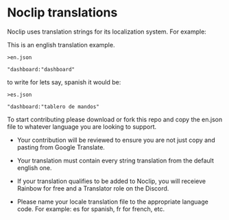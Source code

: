 # Noclip translations

Noclip uses translation strings for its localization system. For example:

This is an english translation example.
```
>en.json

"dashboard:"dashboard"
```


to write for lets say, spanish it would be:

```
>es.json

"dashboard:"tablero de mandos"
```

To start contributing please download or fork this repo and copy the en.json file to whatever language you are looking to support. 

- Your contribution will be reviewed to ensure you are not just copy and pasting from Google Translate. 

- Your translation must contain every string translation from the default english one.

- If your translation qualifies to be added to Noclip, you will receieve Rainbow for free and a Translator role on the Discord.

- Please name your locale translation file to the appropriate language code. For example: es for spanish, fr for french, etc.